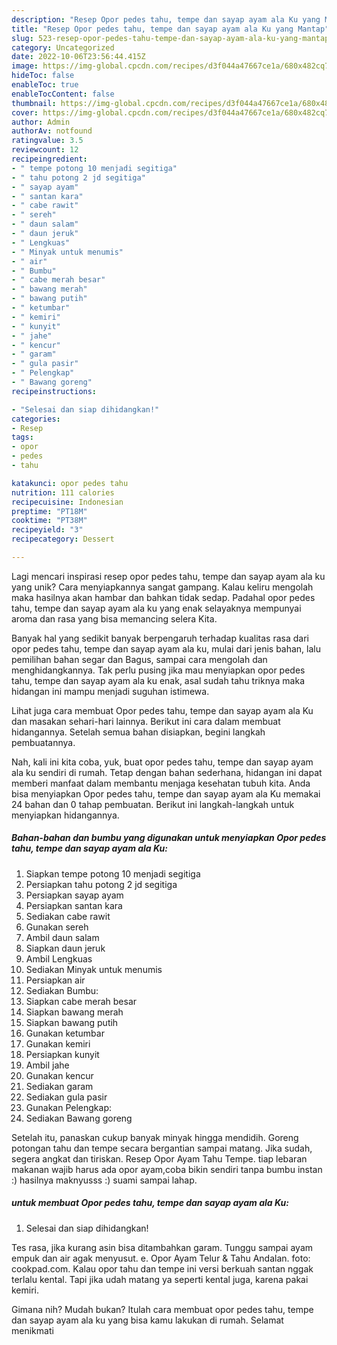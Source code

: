 ```yaml
---
description: "Resep Opor pedes tahu, tempe dan sayap ayam ala Ku yang Mantap"
title: "Resep Opor pedes tahu, tempe dan sayap ayam ala Ku yang Mantap"
slug: 523-resep-opor-pedes-tahu-tempe-dan-sayap-ayam-ala-ku-yang-mantap
category: Uncategorized
date: 2022-10-06T23:56:44.415Z
image: https://img-global.cpcdn.com/recipes/d3f044a47667ce1a/680x482cq70/opor-pedes-tahu-tempe-dan-sayap-ayam-ala-ku-foto-resep-utama.jpg
hideToc: false
enableToc: true
enableTocContent: false
thumbnail: https://img-global.cpcdn.com/recipes/d3f044a47667ce1a/680x482cq70/opor-pedes-tahu-tempe-dan-sayap-ayam-ala-ku-foto-resep-utama.jpg
cover: https://img-global.cpcdn.com/recipes/d3f044a47667ce1a/680x482cq70/opor-pedes-tahu-tempe-dan-sayap-ayam-ala-ku-foto-resep-utama.jpg
author: Admin
authorAv: notfound
ratingvalue: 3.5
reviewcount: 12
recipeingredient:
- " tempe potong 10 menjadi segitiga"
- " tahu potong 2 jd segitiga"
- " sayap ayam"
- " santan kara"
- " cabe rawit"
- " sereh"
- " daun salam"
- " daun jeruk"
- " Lengkuas"
- " Minyak untuk menumis"
- " air"
- " Bumbu"
- " cabe merah besar"
- " bawang merah"
- " bawang putih"
- " ketumbar"
- " kemiri"
- " kunyit"
- " jahe"
- " kencur"
- " garam"
- " gula pasir"
- " Pelengkap"
- " Bawang goreng"
recipeinstructions:

- "Selesai dan siap dihidangkan!"
categories:
- Resep
tags:
- opor
- pedes
- tahu

katakunci: opor pedes tahu 
nutrition: 111 calories
recipecuisine: Indonesian
preptime: "PT18M"
cooktime: "PT38M"
recipeyield: "3"
recipecategory: Dessert

---
```





Lagi mencari inspirasi resep opor pedes tahu, tempe dan sayap ayam ala ku yang unik? Cara menyiapkannya sangat gampang. Kalau keliru mengolah maka hasilnya akan hambar dan bahkan tidak sedap. Padahal opor pedes tahu, tempe dan sayap ayam ala ku yang enak selayaknya mempunyai aroma dan rasa yang bisa memancing selera Kita.





Banyak hal yang sedikit banyak berpengaruh terhadap kualitas rasa dari opor pedes tahu, tempe dan sayap ayam ala ku, mulai dari jenis bahan, lalu pemilihan bahan segar dan Bagus, sampai cara mengolah dan menghidangkannya. Tak perlu pusing jika mau menyiapkan opor pedes tahu, tempe dan sayap ayam ala ku enak,      asal sudah tahu triknya maka hidangan ini mampu menjadi suguhan istimewa.














Lihat juga cara membuat Opor pedes tahu, tempe dan sayap ayam ala Ku dan masakan sehari-hari lainnya. Berikut ini cara dalam membuat hidangannya. Setelah semua bahan disiapkan, begini langkah pembuatannya.






Nah, kali ini kita coba, yuk, buat opor pedes tahu, tempe dan sayap ayam ala ku sendiri di rumah. Tetap dengan bahan sederhana, hidangan ini dapat memberi manfaat dalam membantu menjaga kesehatan tubuh kita. Anda bisa menyiapkan Opor pedes tahu, tempe dan sayap ayam ala Ku memakai 24 bahan dan 0 tahap pembuatan. Berikut ini langkah-langkah untuk menyiapkan hidangannya.

<!--inarticleads1-->

##### Bahan-bahan dan bumbu yang digunakan untuk menyiapkan Opor pedes tahu, tempe dan sayap ayam ala Ku:

1. Siapkan  tempe potong 10 menjadi segitiga
1. Persiapkan  tahu potong 2 jd segitiga
1. Persiapkan  sayap ayam
1. Persiapkan  santan kara
1. Sediakan  cabe rawit
1. Gunakan  sereh
1. Ambil  daun salam
1. Siapkan  daun jeruk
1. Ambil  Lengkuas
1. Sediakan  Minyak untuk menumis
1. Persiapkan  air
1. Sediakan  Bumbu:
1. Siapkan  cabe merah besar
1. Siapkan  bawang merah
1. Siapkan  bawang putih
1. Gunakan  ketumbar
1. Gunakan  kemiri
1. Persiapkan  kunyit
1. Ambil  jahe
1. Gunakan  kencur
1. Sediakan  garam
1. Sediakan  gula pasir
1. Gunakan  Pelengkap:
1. Sediakan  Bawang goreng


Setelah itu, panaskan cukup banyak minyak hingga mendidih. Goreng potongan tahu dan tempe secara bergantian sampai matang. Jika sudah, segera angkat dan tiriskan. Resep Opor Ayam Tahu Tempe. tiap lebaran makanan wajib harus ada opor ayam,coba bikin sendiri tanpa bumbu instan :) hasilnya maknyusss :) suami sampai lahap. 

<!--inarticleads2-->

#####  untuk membuat Opor pedes tahu, tempe dan sayap ayam ala Ku:


1. Selesai dan siap dihidangkan!

Tes rasa, jika kurang asin bisa ditambahkan garam. Tunggu sampai ayam empuk dan air agak menyusut. e. Opor Ayam Telur &amp; Tahu Andalan. foto: cookpad.com. Kalau opor tahu dan tempe ini versi berkuah santan nggak terlalu kental. Tapi jika udah matang ya seperti kental juga, karena pakai kemiri. 

Gimana nih? Mudah bukan? Itulah cara membuat opor pedes tahu, tempe dan sayap ayam ala ku yang bisa kamu lakukan di rumah. Selamat menikmati
